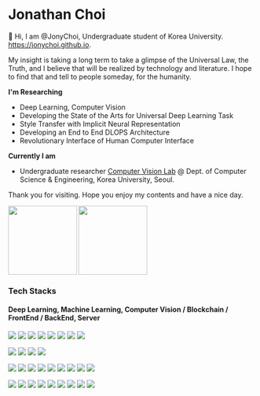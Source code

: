 # Jonathan Choi

👋 Hi, I am @JonyChoi, Undergraduate student of Korea University. https://jonychoi.github.io.

My insight is taking a long term to take a glimpse of the Universal Law, the Truth, and I believe that will be realized by technology and literature. I hope to find that and tell to people someday, for the humanity.

**I'm Researching**

- Deep Learning, Computer Vision
- Developing the State of the Arts for Universal Deep Learning Task
- Style Transfer with Implicit Neural Representation
- Developing an End to End DLOPS Architecture
- Revolutionary Interface of Human Computer Interface

**Currently I am**

- Undergraduate researcher [Computer Vision Lab](https://cvlab.korea.ac.kr/) @ Dept. of Computer Science & Engineering, Korea University, Seoul.

Thank you for visiting. Hope you enjoy my contents and have a nice day. 


<img align="left" src="https://github-readme-stats.vercel.app/api?username=jonychoi&show_icons=true&theme=algolia" height="140px" />
<img align="center" src="https://github-readme-stats.vercel.app/api/top-langs/?username=jonychoi&layout=compact&langs_count=8&theme=algolia" height="140px" />

<p align="center">
<h3>Tech Stacks</h3>
<h4>Deep Learning, Machine Learning, Computer Vision / Blockchain / FrontEnd / BackEnd, Server</h4>
<p>
<img src="https://img.shields.io/badge/Python-3776AB?style=flat&logo=Python&logoColor=white"/>
<img src="https://img.shields.io/badge/Pytorch-EE4C2C?style=flat&logo=PyTorch&logoColor=white"/>
<img src="https://img.shields.io/badge/Numpy-013243?style=flat&logo=Numpy&logoColor=white"/>
<img src="https://img.shields.io/badge/Pandas-150458?style=flat&logo=Pandas&logoColor=white"/>
<img src="https://img.shields.io/badge/OpenCV-5C3EE8?style=flat&logo=OpenCV&logoColor=white"/>
<img src="https://img.shields.io/badge/Jupyter-F37626?style=flat&logo=Jupyter&logoColor=white"/>
<img src="https://img.shields.io/badge/OpenAI-412991?style=flat&logo=OpenAI&logoColor=white"/>
<img src="https://img.shields.io/badge/OpenAI%20Gym-0081A5?style=flat&logo=OpenAI%20Gym&logoColor=white"/>
</p>
<p>
<img src="https://img.shields.io/badge/Ethereum-3C3C3D?style=flat&logo=Ethereum&logoColor=white"/>
<img src="https://img.shields.io/badge/Solidity-363636?style=flat&logo=Solidity&logoColor=white"/>
<img src="https://img.shields.io/badge/Web3.js-F16822?style=flat&logo=Web3.js&logoColor=white"/>
<img src="https://img.shields.io/badge/bitcoin-F7931A?style=flat&logo=bitcoin&logoColor=white"/>
</p>
<p>
<img src="https://img.shields.io/badge/React%20Native-61DAFB?style=flat&logo=React&logoColor=white"/>
<img src="https://img.shields.io/badge/Typescript-3178C6?style=flat&logo=typescript&logoColor=white"/>
<img src="https://img.shields.io/badge/Javascript-F7DF1E?style=flat&logo=javascript&logoColor=white"/>
<img src="https://img.shields.io/badge/React.js-61DAFB?style=flat&logo=React&logoColor=white"/>
<img src="https://img.shields.io/badge/CSS3-1572B6?style=flat&logo=css3&logoColor=white"/>
<img src="https://img.shields.io/badge/Tailwind%20CSS-06B6D4?style=flat&logo=Tailwind%20CSS&logoColor=white"/>
<img src="https://img.shields.io/badge/Styled%20Components-DB7093?style=flat&logo=styled%20components&logoColor=white"/>
<img src="https://img.shields.io/badge/Mapbox-000000?style=flat&logo=Mapbox&logoColor=white"/>
<img src="https://img.shields.io/badge/Webgl-990000?style=flat&logo=Webgl&logoColor=white"/>
</p>
<p>
<img src="https://img.shields.io/badge/Node.js-339933?style=flat&logo=Node.js&logoColor=white"/>
<img src="https://img.shields.io/badge/ts%20node-3178C6?style=flat&logo=ts-node&logoColor=white"/>
<img src="https://img.shields.io/badge/Amazon%20AWS-232F3E?style=flat&logo=amazon%20aws&logoColor=white"/>
<img src="https://img.shields.io/badge/Amazon%20S3-569A31?style=flat&logo=Amazon%20S3&logoColor=white"/>
<img src="https://img.shields.io/badge/React%20Router-CA4245?style=flat&logo=React%20Router&logoColor=white"/>
<img src="https://img.shields.io/badge/Apollo%20GraphQL-311C87?style=flat&logo=apollo%20graphql&logoColor=white"/>
<img src="https://img.shields.io/badge/PostgreSQL-4169E1?style=flat&logo=postgreSQL&logoColor=white"/>
<img src="https://img.shields.io/badge/SQLite-003B57?style=flat&logo=SQLite&logoColor=white"/>
<img src="https://img.shields.io/badge/MySQL-4479A1?style=flat&logo=MySQL&logoColor=white"/>
</p>
</p>
